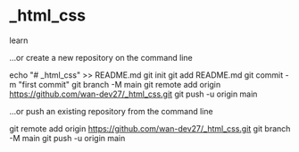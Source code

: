 # _html_css
learn


…or create a new repository on the command line

echo "# _html_css" >> README.md
git init
git add README.md
git commit -m "first commit"
git branch -M main
git remote add origin https://github.com/wan-dev27/_html_css.git
git push -u origin main

…or push an existing repository from the command line

git remote add origin https://github.com/wan-dev27/_html_css.git
git branch -M main
git push -u origin main